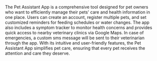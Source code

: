 The Pet Assistant App is a comprehensive tool designed for pet owners who want to efficiently manage their pets' care and health information in one place. 
Users can create an account, register multiple pets, and set customized reminders for feeding schedules or water changes. 
The app also includes a symptom tracker to monitor health concerns and provides quick access to nearby veterinary clinics via Google Maps. 
In case of emergencies, a custom sms message will be sent to their veterinarian through the app. With its intuitive and user-friendly features, 
the Pet Assistant App simplifies pet care, ensuring that every pet receives the attention and care they deserve.
